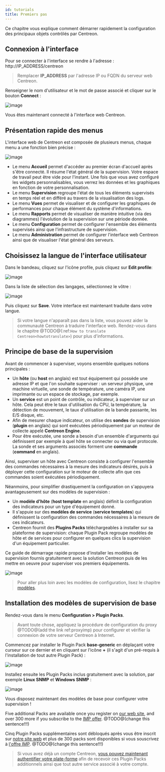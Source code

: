 ```yaml
---
id: tutorials
title: Premiers pas
---
```


Ce chapitre vous explique comment démarrer rapidement la configuration des principaux objets contrôlés par Centreon.

## Connexion à l'interface

Pour se connecter à l'interface se rendre à l'adresse : http://IP_ADDRESS/centreon

> Remplacer **IP_ADDRESS** par l'adresse IP ou FQDN du serveur web Centreon.

Renseigner le nom d'utilisateur et le mot de passe associé et cliquer sur le bouton **Connect** :

![image](assets/tutorials/aconnection.png)

Vous êtes maintenant connecté à l'interface web Centreon.

## Présentation rapide des menus

L'interface web de Centreon est composée de plusieurs menus, chaque menu a une fonction bien précise :

![image](assets/tutorials/amenu.png)

* Le menu **Accueil** permet d'accéder au premier écran d'accueil après s'être connecté. Il résume l'état général de
  la supervision. Votre espace de travail peut être vide pour l'instant. Une fois que vous avez configuré les widgets
  personnalisables, vous verrez les données et les graphiques en fonction de votre personnalisation.
* Le menu **Supervision** regroupe l'état de tous les éléments supervisés en temps réel et en différé au travers de la
  visualisation des logs.
* Le menu **Vues** permet de visualiser et de configurer les graphiques de performances pour chaque élément du système
  d'informations.
* Le menu **Rapports** permet de visualiser de manière intuitive (via des diagrammes) l'évolution de la supervision sur
  une période donnée.
* Le menu **Configuration** permet de configurer l'ensemble des éléments supervisés ainsi que l'infrastructure de supervision.
* Le menu **Administration** permet de configurer l'interface web Centreon ainsi que de visualiser l'état général des serveurs.

## Choisissez la langue de l'interface utilisateur

Dans le bandeau, cliquez sur l'icône profile, puis cliquez sur **Edit profile**:

![image](assets/tutorials/change_language_1.png)

Dans la liste de sélection des langages, sélectionnez le vôtre :

![image](assets/tutorials/change_language_2.png)

Puis cliquez sur **Save**. Votre interface est maintenant traduite dans votre
langue.

> Si votre langue n'apparaît pas dans la liste, vous pouvez aider la communauté Centreon à traduire l'interface web.
> Rendez-vous dans le chapitre @TODO@(:ref:`How to translate Centreon<howtotranslate>`) pour plus d'informations.

## Principe de base de la supervision

Avant de commencer à superviser, voyons ensemble quelques notions principales :

* Un **hôte** (ou **host** en anglais) est tout équipement qui possède une adresse IP et que l'on souhaite superviser :
  un serveur physique, une machine virtuelle, une sonde de température, une caméra IP, une imprimante ou un espace de
  stockage, par exemple.
* Un **service** est un point de contrôle, ou indicateur, à superviser sur un hôte. Cela peut être le taux d'utilisation
  du CPU, la température, la détection de mouvement, le taux d'utilisation de la bande passante, les E/S disque, etc.
* Afin de mesurer chaque indicateur, on utilise des **sondes** de supervision (**plugin** en anglais) qui sont exécutées
  périodiquement par un moteur de collecte appelé **Centreon Engine**.
* Pour être exécutée, une sonde a besoin d'un ensemble d'arguments qui définissent par exemple à quel hôte se connecter
  ou via quel protocole. La sonde et ses arguments associés forment une **commande** (**command** en anglais).
  
Ainsi, superviser un hôte avec Centreon consiste à configurer l'ensemble des commandes nécessaires à la mesure des
indicateurs désirés, puis à déployer cette configuration sur le moteur de collecte afin que ces commandes soient
exécutées périodiquement.

Néanmoins, pour simplifier drastiquement la configuration on s'appuyera avantageusement sur des modèles de supervision :

* Un **modèle d'hôte** (**host template** en anglais) définit la configuration des indicateurs pour un type d'équipement donné.
* Il s'appuie sur des **modèles de service** (**service templates**) qui définissent la configuration des commandes
  nécessaires à la mesure de ces indicateurs.
* Centreon fournit des **Plugins Packs** téléchargeables à installer sur sa plateforme de supervision: chaque Plugin
  Pack regroupe modèles de hôte et de services pour configurer en quelques clics la supervision d'un équipement
  particulier.

Ce guide de démarrage rapide propose d'installer les modèles de supervision fournis gratuitement avec la solution
Centreon puis de les mettre en oeuvre pour superviser vos premiers équipements. 

![image](assets/tutorials/host_service_command.png)

> Pour aller plus loin avec les modèles de configuration, lisez le chapitre [modèles](../monitoring/templates).

## Installation des modèles de supervision de base

Rendez-vous dans le menu **Configuration \> Plugin Packs**.

> Avant toute chose, appliquez la procédure de configuration du proxy @TODO@(add the link ref:proxyimp)
> pour configurer et vérifier la connexion de votre serveur Centreon à Internet.

Commencez par installer le Plugin Pack **base-generic** en déplaçant votre curseur sur ce dernier et en cliquant sur
l'icône **+** (il s'agit d'un pré-requis à l'installation de tout autre Plugin Pack) :

![image](assets/tutorials/pp_base_generic.png)

Installez ensuite les Plugin Packs inclus gratuitement avec la solution, par exemple **Linux SNMP** et **Windows SNMP** :

![image](assets/tutorials/pp_install_basic.gif)

Vous disposez maintenant des modèles de base pour configurer votre supervision !

Five additional Packs are available once you register on [our web site](https://store.centreon.com), and over 300
more if you subscribe to the [IMP offer](https://store.centreon.com). @TODO@(change this sentence!!!)

Cinq Plugin Packs supplémentaires sont débloqués après vous être inscrit sur [notre site web](https://store.centreon.com)
et plus de 300 packs sont disponibles si vous souscrivez à [l'offre IMP](https://store.centreon.com). @TODO@(change this sentence!!!)

> Si vous avez déjà un compte Centreon, [vous pouvez maintenant authentifier votre plate-forme](https://documentation-fr.centreon.com/docs/plugins-packs/en/latest/installation.html>)
> afin de recevoir ces Plugin Packs additionnels ainsi que tout autre service associé à votre compte.
